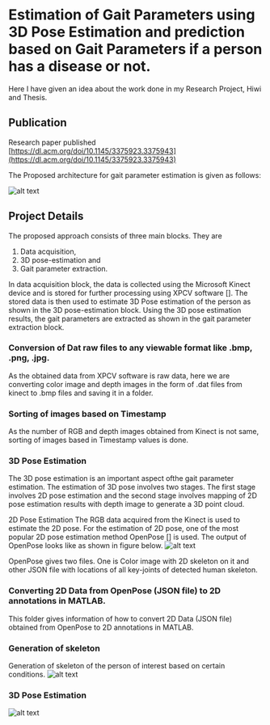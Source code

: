 # Estimation of Gait Parameters using 3D Pose Estimation and prediction based on Gait Parameters if a person has a disease or not.

Here I have given an idea about the work done in my Research Project, Hiwi and Thesis.

## Publication
Research paper published [https://dl.acm.org/doi/10.1145/3375923.3375943](https://dl.acm.org/doi/10.1145/3375923.3375943)

The Proposed architecture for gait parameter estimation is given as follows:

![alt text](https://github.com/Ankitjaiswal1201/Thesis/blob/master/Images/arch.png)


## Project Details
The proposed approach consists of three main blocks. They are 
1. Data acquisition, 
2. 3D pose-estimation and 
3. Gait parameter extraction. 

In data acquisition block, the data is collected using the Microsoft Kinect device and is stored for further processing using XPCV
software []. The stored data is then used to estimate 3D Pose estimation of the person as shown in the 3D pose-estimation block.
Using the 3D pose estimation results, the gait parameters are extracted as shown in the gait parameter extraction block.


### Conversion of Dat raw files to any viewable format like .bmp, .png, .jpg. ###
As the obtained data from XPCV software is raw data, here we are converting color image and depth images in the form of .dat files from kinect to .bmp files and saving it in a folder.

### Sorting of images based on Timestamp
As the number of RGB and depth images obtained from Kinect is not same, sorting of images based in Timestamp values is done.

### 3D Pose Estimation ###
The 3D pose estimation is an important aspect ofthe gait parameter estimation. The estimation of 3D pose involves two stages.
The first stage involves 2D pose estimation and the second stage involves mapping of 2D pose estimation results with depth image to generate a 3D point cloud.

2D Pose Estimation
The RGB data acquired from the Kinect is used to estimate the 2D pose. For the estimation of 2D pose, one of the most popular 2D
pose estimation method OpenPose [] is used.
The output of OpenPose looks like as shown in figure below.
![alt text](https://github.com/Ankitjaiswal1201/Thesis/blob/master/Images/pose_face_hands.gif)

OpenPose gives two files. One is Color image with 2D skeleton on it and other JSON file with locations of all key-joints of
detected human skeleton.

### Converting 2D Data from OpenPose (JSON file) to 2D annotations in MATLAB. ###
This folder gives information of how to convert 2D Data (JSON file) obtained from OpenPose to 2D annotations in MATLAB.

### Generation of skeleton
Generation of skeleton of the person of interest based on certain conditions.
![alt text](https://github.com/Ankitjaiswal1201/Thesis/blob/master/Images/Record_00084_skeleton.bmp)



### 3D Pose Estimation

![alt text](https://github.com/Ankitjaiswal1201/Thesis/blob/master/Images/3D_skeleton.bmp)





